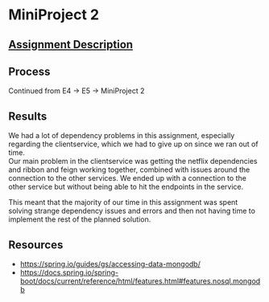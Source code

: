 # MiniProject 2

## [Assignment Description](A4-MP-MS.pdf)

## Process
Continued from E4 -> E5 -> MiniProject 2

## Results
We had a lot of dependency problems in this assignment, especially regarding the clientservice, which we had to give up on since we ran out of time.  
Our main problem in the clientservice was getting the netflix dependencies and ribbon and feign working together, combined with issues around the connection to the other services. We ended up with a connection to the other service but without being able to hit the endpoints in the service.   

This meant that the majority of our time in this assignment was spent solving strange dependency issues and errors and then not having time to implement the rest of the planned solution.

## Resources
- https://spring.io/guides/gs/accessing-data-mongodb/
- https://docs.spring.io/spring-boot/docs/current/reference/html/features.html#features.nosql.mongodb
